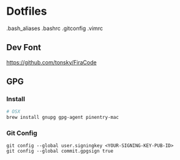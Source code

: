 # Dotfiles

.bash_aliases
.bashrc
.gitconfig
.vimrc


## Dev Font
https://github.com/tonsky/FiraCode


## GPG

### Install

```bash
# OSX
brew install gnupg gpg-agent pinentry-mac
```

### Git Config
```
git config --global user.signingkey <YOUR-SIGNING-KEY-PUB-ID>
git config --global commit.gpgsign true
```
